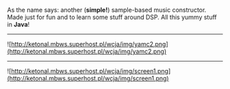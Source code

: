 As the name says: another (**simple!**) sample-based music constructor. Made just for fun and to learn some stuff around DSP. All this yummy stuff in **Java**!

---

![http://ketonal.mbws.superhost.pl/wcja/img/yamc2.png](http://ketonal.mbws.superhost.pl/wcja/img/yamc2.png)

---

![http://ketonal.mbws.superhost.pl/wcja/img/screen1.png](http://ketonal.mbws.superhost.pl/wcja/img/screen1.png)